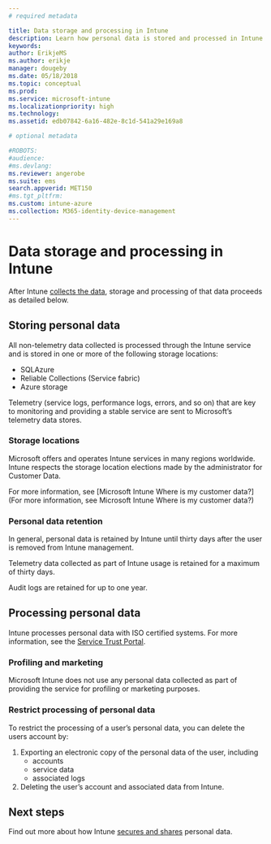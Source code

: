 ```yaml
---
# required metadata

title: Data storage and processing in Intune
description: Learn how personal data is stored and processed in Intune.
keywords:
author: ErikjeMS
ms.author: erikje
manager: dougeby
ms.date: 05/18/2018
ms.topic: conceptual
ms.prod:
ms.service: microsoft-intune
ms.localizationpriority: high
ms.technology:
ms.assetid: edb07842-6a16-482e-8c1d-541a29e169a8

# optional metadata

#ROBOTS:
#audience:
#ms.devlang:
ms.reviewer: angerobe
ms.suite: ems
search.appverid: MET150
#ms.tgt_pltfrm:
ms.custom: intune-azure
ms.collection: M365-identity-device-management
---
```


# Data storage and processing in Intune

After Intune [collects the data](privacy-data-collect.md), storage and processing of that data proceeds as detailed below.

## Storing personal data

All non-telemetry data collected is processed through the Intune service and is stored in one or more of the following storage locations: 

- SQLAzure 
- Reliable Collections (Service fabric)  
- Azure storage 

Telemetry (service logs, performance logs, errors, and so on) that are key to monitoring and providing a stable service are sent to Microsoft’s telemetry data stores.

### Storage locations

Microsoft offers and operates Intune services in many regions worldwide. Intune respects the storage location elections made by the administrator for Customer Data.

For more information, see [Microsoft Intune Where is my customer data?](For more information, see Microsoft Intune Where is my customer data?)

### Personal data retention

In general, personal data is retained by Intune until thirty days after the user is removed from Intune management.

Telemetry data collected as part of Intune usage is retained for a maximum of thirty days.

Audit logs are retained for up to one year.

## Processing personal data

Intune processes personal data with ISO certified systems. For more information, see the [Service Trust Portal](https://www.microsoft.com/en-us/TrustCenter/stp).

### Profiling and marketing

Microsoft Intune does not use any personal data collected as part of providing the service for profiling or marketing purposes. 

### Restrict processing of personal data

To restrict the processing of a user’s personal data, you can delete the users account by:
1. Exporting an electronic copy of the personal data of the user, including
    - accounts
    - service data
    - associated logs
2. Deleting the user’s account and associated data from Intune.

## Next steps

Find out more about how Intune [secures and shares](privacy-data-secure-share.md) personal data. 
